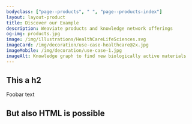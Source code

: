 ```yaml
---
bodyclass: ["page--products", " ", "page--products-index"]
layout: layout-product
title: Discover our Example
description: Weaviate products and knowledge network offerings
og-img: products.jpg
image: /img/illustrations/HealthCareLifeSciences.svg
imageCard: /img/decoration/use-case-healthcare@2x.jpg
imageMobile: /img/decoration/use-case-1.jpg
imageAlt: Knowledge graph to find new biologically active materials
---
```


## This a h2

Foobar text

<div class="container">
  <h2>But also HTML is possible</h2>
</div>
